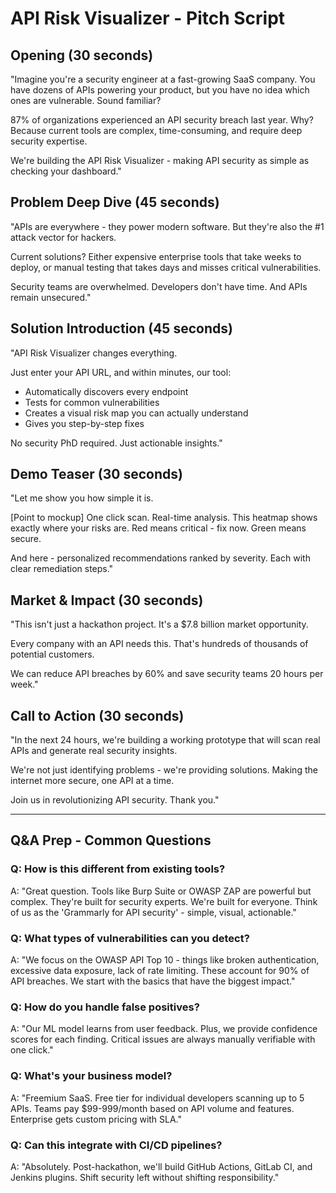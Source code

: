 # API Risk Visualizer - Pitch Script

## Opening (30 seconds)
"Imagine you're a security engineer at a fast-growing SaaS company. You have dozens of APIs powering your product, but you have no idea which ones are vulnerable. Sound familiar? 

87% of organizations experienced an API security breach last year. Why? Because current tools are complex, time-consuming, and require deep security expertise.

We're building the API Risk Visualizer - making API security as simple as checking your dashboard."

## Problem Deep Dive (45 seconds)
"APIs are everywhere - they power modern software. But they're also the #1 attack vector for hackers. 

Current solutions? Either expensive enterprise tools that take weeks to deploy, or manual testing that takes days and misses critical vulnerabilities.

Security teams are overwhelmed. Developers don't have time. And APIs remain unsecured."

## Solution Introduction (45 seconds)
"API Risk Visualizer changes everything. 

Just enter your API URL, and within minutes, our tool:
- Automatically discovers every endpoint
- Tests for common vulnerabilities
- Creates a visual risk map you can actually understand
- Gives you step-by-step fixes

No security PhD required. Just actionable insights."

## Demo Teaser (30 seconds)
"Let me show you how simple it is. 

[Point to mockup]
One click scan. Real-time analysis. This heatmap shows exactly where your risks are. Red means critical - fix now. Green means secure. 

And here - personalized recommendations ranked by severity. Each with clear remediation steps."

## Market & Impact (30 seconds)
"This isn't just a hackathon project. It's a $7.8 billion market opportunity. 

Every company with an API needs this. That's hundreds of thousands of potential customers.

We can reduce API breaches by 60% and save security teams 20 hours per week."

## Call to Action (30 seconds)
"In the next 24 hours, we're building a working prototype that will scan real APIs and generate real security insights.

We're not just identifying problems - we're providing solutions. Making the internet more secure, one API at a time.

Join us in revolutionizing API security. Thank you."

---

## Q&A Prep - Common Questions

### Q: How is this different from existing tools?
A: "Great question. Tools like Burp Suite or OWASP ZAP are powerful but complex. They're built for security experts. We're built for everyone. Think of us as the 'Grammarly for API security' - simple, visual, actionable."

### Q: What types of vulnerabilities can you detect?
A: "We focus on the OWASP API Top 10 - things like broken authentication, excessive data exposure, lack of rate limiting. These account for 90% of API breaches. We start with the basics that have the biggest impact."

### Q: How do you handle false positives?
A: "Our ML model learns from user feedback. Plus, we provide confidence scores for each finding. Critical issues are always manually verifiable with one click."

### Q: What's your business model?
A: "Freemium SaaS. Free tier for individual developers scanning up to 5 APIs. Teams pay $99-999/month based on API volume and features. Enterprise gets custom pricing with SLA."

### Q: Can this integrate with CI/CD pipelines?
A: "Absolutely. Post-hackathon, we'll build GitHub Actions, GitLab CI, and Jenkins plugins. Shift security left without shifting responsibility." 
